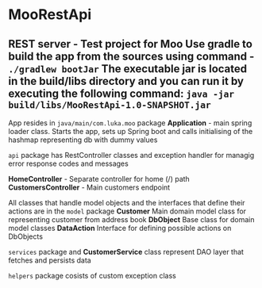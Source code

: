 # MooRestApi
REST server - Test project for Moo
Use gradle to build the app from the sources using command -
`./gradlew bootJar`
The executable jar is located in the build/libs directory and you can run it by executing the following command:
`java -jar build/libs/MooRestApi-1.0-SNAPSHOT.jar`
---

App resides in `java/main/com.luka.moo` package
**Application** - main spring loader class. Starts the app, sets up Spring boot
and calls initialising of the hashmap representing db with dummy values

`api` package has RestController classes and exception handler for managig error response codes and messages

**HomeController** - Separate controller for home (/) path
**CustomersController** - Main customers endpoint 

All classes that handle model objects and the interfaces that define their actions 
are in the `model` package
**Customer** Main domain model class for representing customer from address book
**DbObject** Base class for domain model classes
**DataAction** Interface for defining possible actions on DbObjects


`services` package and **CustomerService** class represent DAO layer that fetches and persists data

`helpers` package cosists of custom exception class


